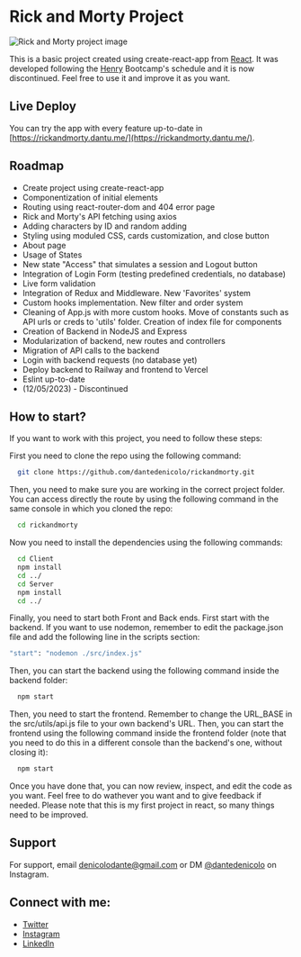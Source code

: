 # Rick and Morty Project

![Rick and Morty project image](https://imgur.com/HdHbUe6.png)

This is a basic project created using create-react-app from [React](https://react.dev/). It was developed following the [Henry](https://soyhenry.com) Bootcamp's schedule and it is now discontinued. Feel free to use it and improve it as you want.

## Live Deploy

You can try the app with every feature up-to-date in [https://rickandmorty.dantu.me/](https://rickandmorty.dantu.me/).

## Roadmap

- Create project using create-react-app
- Componentization of initial elements
- Routing using react-router-dom and 404 error page
- Rick and Morty's API fetching using axios
- Adding characters by ID and random adding
- Styling using moduled CSS, cards customization, and close button
- About page
- Usage of States
- New state "Access" that simulates a session and Logout button
- Integration of Login Form (testing predefined credentials, no database)
- Live form validation
- Integration of Redux and Middleware. New 'Favorites' system
- Custom hooks implementation. New filter and order system
- Cleaning of App.js with more custom hooks. Move of constants such as API urls or creds to 'utils' folder. Creation of index file for components
- Creation of Backend in NodeJS and Express
- Modularization of backend, new routes and controllers
- Migration of API calls to the backend
- Login with backend requests (no database yet)
- Deploy backend to Railway and frontend to Vercel
- Eslint up-to-date
- (12/05/2023) - Discontinued

## How to start?

If you want to work with this project, you need to follow these steps:

First you need to clone the repo using the following command:

```bash
  git clone https://github.com/dantedenicolo/rickandmorty.git
```

Then, you need to make sure you are working in the correct project folder. You can access directly the route by using the following command in the same console in which you cloned the repo:

```bash
  cd rickandmorty
```

Now you need to install the dependencies using the following commands:

```bash
  cd Client
  npm install
  cd ../
  cd Server
  npm install
  cd ../
```

Finally, you need to start both Front and Back ends. First start with the backend. If you want to use nodemon, remember to edit the package.json file and add the following line in the scripts section:

```bash
"start": "nodemon ./src/index.js"
```

Then, you can start the backend using the following command inside the backend folder:

```bash
  npm start
```

Then, you need to start the frontend. Remember to change the URL_BASE in the src/utils/api.js file to your own backend's URL. Then, you can start the frontend using the following command inside the frontend folder (note that you need to do this in a different console than the backend's one, without closing it):

```bash
  npm start
```

Once you have done that, you can now review, inspect, and edit the code as you want. Feel free to do wathever you want and to give feedback if needed. Please note that this is my first project in react, so many things need to be improved.

## Support

For support, email denicolodante@gmail.com or DM [@dantedenicolo](https://instagram.com/dantedenicolo) on Instagram.

## Connect with me:

- [Twitter](https://twitter.com/dantutu_)
- [Instagram](https://instagram.com/dantedenicolo)
- [LinkedIn](https://www.linkedin.com/in/dantedenicolo/)
